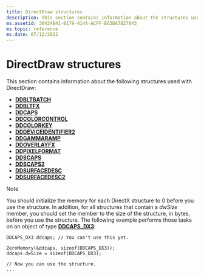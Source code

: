 ```yaml
---
title: DirectDraw structures
description: This section contains information about the structures used with DirectDraw.
ms.assetid: 36424B41-B179-414A-ACFF-E63DA7B27043
ms.topic: reference
ms.date: 07/12/2022
---
```


# DirectDraw structures

This section contains information about the following structures used with DirectDraw:

-   [**DDBLTBATCH**](/windows/win32/api/ddraw/ns-ddraw-ddbltbatch)
-   [**DDBLTFX**](/windows/win32/api/ddraw/ns-ddraw-ddbltfx)
-   [**DDCAPS**](/windows/win32/api/ddraw/ns-ddraw-ddcaps_dx3)
-   [**DDCOLORCONTROL**](/windows/win32/api/ddraw/ns-ddraw-ddcolorcontrol)
-   [**DDCOLORKEY**](/windows/win32/api/ddraw/ns-ddraw-ddcolorkey)
-   [**DDDEVICEIDENTIFIER2**](/windows/win32/api/ddraw/ns-ddraw-dddeviceidentifier2)
-   [**DDGAMMARAMP**](/windows/win32/api/ddraw/ns-ddraw-ddgammaramp)
-   [**DDOVERLAYFX**](/windows/win32/api/ddraw/ns-ddraw-ddoverlayfx)
-   [**DDPIXELFORMAT**](/windows/win32/api/ddraw/ns-ddraw-ddpixelformat)
-   [**DDSCAPS**](/windows/win32/api/ddraw/ns-ddraw-ddscaps)
-   [**DDSCAPS2**](/windows/win32/api/ddraw/ns-ddraw-ddscaps2)
-   [**DDSURFACEDESC**](/windows/win32/api/ddraw/ns-ddraw-ddsurfacedesc)
-   [**DDSURFACEDESC2**](/windows/win32/api/ddraw/ns-ddraw-ddsurfacedesc2)

> [!NOTE]  
> You should initialize the memory for each DirectX structure to 0 before you use the structure. In addition, for all structures that contain a *dwSize* member, you should set the member to the size of the structure, in bytes, before you use the structure. The following example performs those tasks on an object of type [**DDCAPS_DX3**](/windows/win32/api/ddraw/ns-ddraw-ddcaps_dx3):

```
DDCAPS_DX3 ddcaps; // You can't use this yet.
 
ZeroMemory(&ddcaps, sizeof(DDCAPS_DX3));
ddcaps.dwSize = sizeof(DDCAPS_DX3);
 
// Now you can use the structure.
...
```
